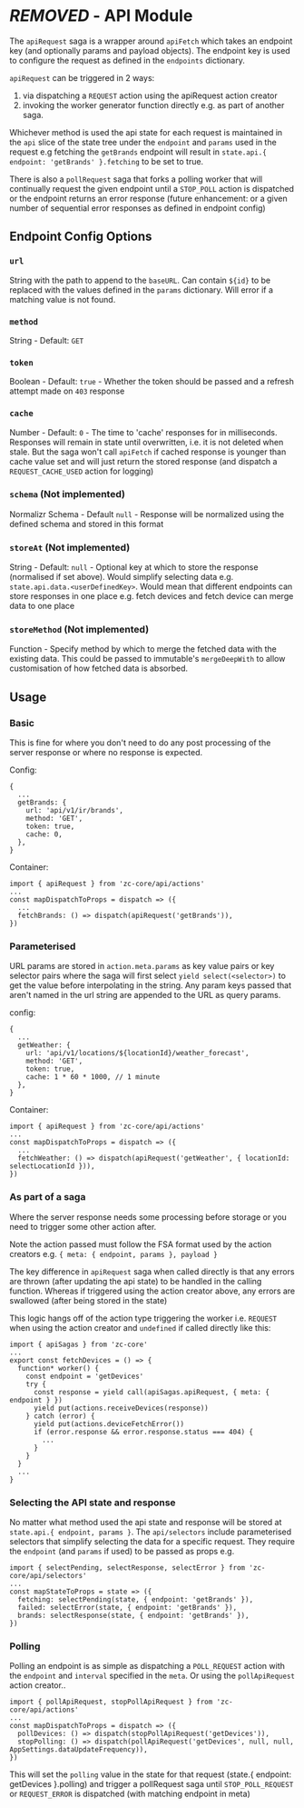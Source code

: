 # ***REMOVED*** - API Module

The `apiRequest` saga is a wrapper around `apiFetch` which takes an endpoint key (and optionally params and payload objects). The endpoint key is used to configure the request as defined in the `endpoints` dictionary.

`apiRequest` can be triggered in 2 ways:
1. via dispatching a `REQUEST` action using the apiRequest action creator
2. invoking the worker generator function directly e.g. as part of another saga.

Whichever method is used the api state for each request is maintained in the `api` slice of the state tree under the `endpoint` and `params` used in the request e.g fetching the `getBrands` endpoint will result in `state.api.{ endpoint: 'getBrands' }.fetching` to be set to true.

There is also a `pollRequest` saga that forks a polling worker that will continually request the given endpoint until a `STOP_POLL` action is dispatched or the endpoint returns an error response (future enhancement: or a given number of sequential error responses as defined in endpoint config)

## Endpoint Config Options

### `url`
String with the path to append to the `baseURL`. Can contain `${id}` to be replaced with the values defined in the `params` dictionary. Will error if a matching value is not found.

### `method`
String - Default: `GET`

### `token`
Boolean - Default: `true` - Whether the token should be passed and a refresh attempt made on `403` response

### `cache`
Number - Default: `0` - The time to 'cache' responses for in milliseconds. Responses will remain in state until overwritten, i.e. it is not deleted when stale. But the saga won't call `apiFetch` if cached response is younger than cache value set and will just return the stored response (and dispatch a `REQUEST_CACHE_USED` action for logging)

### `schema` (Not implemented)
Normalizr Schema - Default `null` - Response will be normalized using the defined schema and stored in this format

### `storeAt` (Not implemented)
String - Default: `null` - Optional key at which to store the response (normalised if set above). Would simplify selecting data e.g. `state.api.data.<userDefinedKey>`. Would mean that different endpoints can store responses in one place e.g. fetch devices and fetch device can merge data to one place

### `storeMethod` (Not implemented)
Function - Specify method by which to merge the fetched data with the existing data. This could be passed to immutable's `mergeDeepWith` to allow customisation of how fetched data is absorbed.

## Usage

### Basic
This is fine for where you don't need to do any post processing of the server response or where no response is expected.

Config:
```
{
  ...
  getBrands: {
    url: 'api/v1/ir/brands',
    method: 'GET',
    token: true,
    cache: 0,
  },
}
```
Container:
```
import { apiRequest } from 'zc-core/api/actions'
...
const mapDispatchToProps = dispatch => ({
  ...
  fetchBrands: () => dispatch(apiRequest('getBrands')),
})
```

### Parameterised
URL params are stored in `action.meta.params` as key value pairs or key selector pairs where the saga will first select `yield select(<selector>)` to get the value before interpolating in the string. Any param keys passed that aren't named in the url string are appended to the URL as query params.

config:
```
{
  ...
  getWeather: {
    url: 'api/v1/locations/${locationId}/weather_forecast',
    method: 'GET',
    token: true,
    cache: 1 * 60 * 1000, // 1 minute
  },
}
```
Container:
```
import { apiRequest } from 'zc-core/api/actions'
...
const mapDispatchToProps = dispatch => ({
  ...
  fetchWeather: () => dispatch(apiRequest('getWeather', { locationId: selectLocationId })),
})
```

### As part of a saga
Where the server response needs some processing before storage or you need to trigger some other action after.

Note the action passed must follow the FSA format used by the action creators e.g. `{ meta: { endpoint, params }, payload }`

The key difference in `apiRequest` saga when called directly is that any errors are thrown (after updating the api state) to be handled in the calling function. Whereas if triggered using the action creator above, any errors are swallowed (after being stored in the state)

This logic hangs off of the action type triggering the worker i.e. `REQUEST` when using the action creator and `undefined` if called directly like this:

```
import { apiSagas } from 'zc-core'
...
export const fetchDevices = () => {
  function* worker() {
    const endpoint = 'getDevices'
    try {
      const response = yield call(apiSagas.apiRequest, { meta: { endpoint } })
      yield put(actions.receiveDevices(response))
    } catch (error) {
      yield put(actions.deviceFetchError())
      if (error.response && error.response.status === 404) {
        ...
      }
    }
  }
  ...
}
```

### Selecting the API state and response
No matter what method used the api state and response will be stored at `state.api.{ endpoint, params }`. The `api/selectors` include parameterised selectors that simplify selecting the data for a specific request. They require the `endpoint` (and `params` if used) to be passed as props e.g.

```
import { selectPending, selectResponse, selectError } from 'zc-core/api/selectors'
...
const mapStateToProps = state => ({
  fetching: selectPending(state, { endpoint: 'getBrands' }),
  failed: selectError(state, { endpoint: 'getBrands' }),
  brands: selectResponse(state, { endpoint: 'getBrands' }),
})
```
### Polling
Polling an endpoint is as simple as dispatching a `POLL_REQUEST` action with the `endpoint` and `interval` specified in the `meta`. Or using the `pollApiRequest` action creator..
```
import { pollApiRequest, stopPollApiRequest } from 'zc-core/api/actions'
...
const mapDispatchToProps = dispatch => ({
  pollDevices: () => dispatch(stopPollApiRequest('getDevices')),
  stopPolling: () => dispatch(pollApiRequest('getDevices', null, null, AppSettings.dataUpdateFrequency)),
})
```
This will set the `polling` value in the state for that request (state.{ endpoint: getDevices }.polling) and trigger a pollRequest saga until `STOP_POLL_REQUEST` or `REQUEST_ERROR` is dispatched (with matching endpoint in meta)
